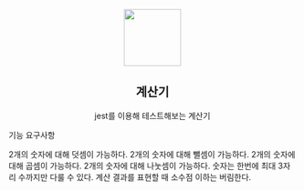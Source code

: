 <p align="middle" >
  <img width="100px;" src="https://github.com/next-step/js-calculator/raw/main/src/images/calculator_icon.png"/>
</p>
<h2 align="middle">계산기</h2>
<p align="middle">jest를 이용해 테스트해보는 계산기</p>
기능 요구사항

2개의 숫자에 대해 덧셈이 가능하다.
2개의 숫자에 대해 뺄셈이 가능하다.
2개의 숫자에 대해 곱셈이 가능하다.
2개의 숫자에 대해 나눗셈이 가능하다.
숫자는 한번에 최대 3자리 수까지만 다룰 수 있다.
계산 결과를 표현할 때 소수점 이하는 버림한다.
